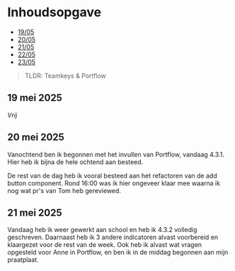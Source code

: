 # Inhoudsopgave

  - [19/05](#19-mei-2025)
  - [20/05](#20-mei-2025)
  - [21/05](#21-mei-2025)
  - [22/05](#22-mei-2025)
  - [23/05](#23-mei-2025)

> TLDR: Teamkeys & Portflow

## 19 mei 2025

_Vrij_

## 20 mei 2025

Vanochtend ben ik begonnen met het invullen van Portflow, vandaag 4.3.1. Hier heb ik bijna de hele ochtend aan besteed. 

De rest van de dag heb ik vooral besteed aan het refactoren van de add button component. Rond 16:00 was ik hier ongeveer klaar mee waarna ik nog wat pr's van Tom heb gereviewed.

## 21 mei 2025

Vandaag heb ik weer gewerkt aan school en heb ik 4.3.2 volledig geschreven. Daarnaast heb ik 3 andere indicatoren alvast voorbereid en klaargezet voor de rest van de week. 
Ook heb ik alvast wat vragen opgesteld voor Anne in Portflow, en ben ik in de middag begonnen aan mijn praatplaat.
